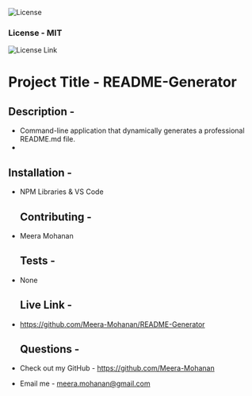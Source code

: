 
  ![License](https://img.shields.io/badge/License-MIT%20-blue.svg)
  ### License - MIT
  
  
  ![License Link](https://opensource.org/licenses/MIT-.org/)
  # Project Title -  README-Generator 
   ## Description - 
* Command-line application that dynamically generates a professional README.md file. 
* 

   ## Installation - 
* NPM Libraries & VS Code 

   ## Contributing - 
* Meera Mohanan 

   ## Tests - 
* None 

   ## Live Link - 
* https://github.com/Meera-Mohanan/README-Generator 

   ## Questions - 
* Check out my GitHub - https://github.com/Meera-Mohanan 
* Email me - meera.mohanan@gmail.com 

